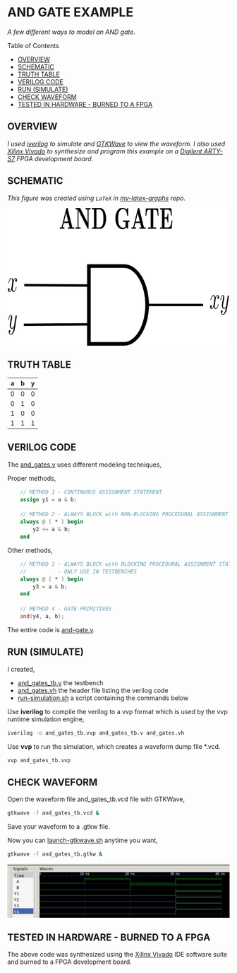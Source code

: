 # AND GATE EXAMPLE

_A few different ways to model an AND gate._

Table of Contents

* [OVERVIEW](https://github.com/JeffDeCola/my-verilog-examples/tree/master/basic-code/combinational-logic/and_gates#overview)
* [SCHEMATIC](https://github.com/JeffDeCola/my-verilog-examples/tree/master/basic-code/combinational-logic/and_gates#schematic)
* [TRUTH TABLE](https://github.com/JeffDeCola/my-verilog-examples/tree/master/basic-code/combinational-logic/and_gates#truth-table)
* [VERILOG CODE](https://github.com/JeffDeCola/my-verilog-examples/tree/master/basic-code/combinational-logic/and_gates#verilog-code)
* [RUN (SIMULATE)](https://github.com/JeffDeCola/my-verilog-examples/tree/master/basic-code/combinational-logic/and_gates#run-simulate)
* [CHECK WAVEFORM](https://github.com/JeffDeCola/my-verilog-examples/tree/master/basic-code/combinational-logic/and_gates#check-waveform)
* [TESTED IN HARDWARE - BURNED TO A FPGA](https://github.com/JeffDeCola/my-verilog-examples/tree/master/basic-code/combinational-logic/and_gates#tested-in-hardware---burned-to-a-fpga)

## OVERVIEW

_I used
[iverilog](https://github.com/JeffDeCola/my-cheat-sheets/tree/master/hardware/tools/simulation/iverilog-cheat-sheet)
to simulate and
[GTKWave](https://github.com/JeffDeCola/my-cheat-sheets/tree/master/hardware/tools/simulation/gtkwave-cheat-sheet)
to view the waveform. I also used
[Xilinx Vivado](https://github.com/JeffDeCola/my-cheat-sheets/tree/master/hardware/tools/synthesis/xilinx-vivado-cheat-sheet)
to synthesize and program this example on a
[Digilent ARTY-S7](https://github.com/JeffDeCola/my-cheat-sheets/tree/master/hardware/development/fpga-development-boards/digilent-arty-s7-cheat-sheet)
FPGA development board._

## SCHEMATIC

_This figure was created using `LaTeX` in
[my-latex-graphs](https://github.com/JeffDeCola/my-latex-graphs/tree/master/mathematics/applied/electrical-engineering/logic/and-gate)
repo._

<p align="center">
    <img src="svgs/and-gate.svg"
    align="middle"
</p>

## TRUTH TABLE

| a     | b     | y     |
|:-----:|:-----:|:-----:|
| 0     | 0     | 0     |
| 0     | 1     | 0     |
| 1     | 0     | 0     |
| 1     | 1     | 1     |

## VERILOG CODE

The
[and_gates.v](https://github.com/JeffDeCola/my-verilog-examples/blob/master/basic-code/combinational-logic/and_gates/and_gates.v)
uses different modeling techniques,

Proper methods,

```verilog
    // METHOD 1 - CONTINUOUS ASSIGNMENT STATEMENT
    assign y1 = a & b;

    // METHOD 2 - ALWAYS BLOCK with NON-BLOCKING PROCEDURAL ASSIGNMENT STATEMENT
    always @ ( * ) begin
        y2 <= a & b;
    end
```

Other methods,

```verilog
    // METHOD 3 - ALWAYS BLOCK with BLOCKING PROCEDURAL ASSIGNMENT STATEMENT
    //          - ONLY USE IN TESTBENCHES
    always @ ( * ) begin
        y3 = a & b;
    end

    // METHOD 4 - GATE PRIMITIVES
    and(y4, a, b);
```

The entire code is
[and-gate.v](https://github.com/JeffDeCola/my-verilog-examples/blob/master/basic-code/combinational-logic/and-gate/and-gate.v).

## RUN (SIMULATE)

I created,

* [and_gates_tb.v](https://github.com/JeffDeCola/my-verilog-examples/blob/master/basic-code/combinational-logic/and_gates/and_gates_tb.v)
the testbench
* [and_gates.vh](https://github.com/JeffDeCola/my-verilog-examples/blob/master/basic-code/combinational-logic/and_gates/and_gates.vh)
the header file listing the verilog code
* [run-simulation.sh](https://github.com/JeffDeCola/my-verilog-examples/blob/master/basic-code/combinational-logic/and_gates/run-simulation.sh)
a script containing the commands below

Use **iverilog** to compile the verilog to a vvp format
which is used by the vvp runtime simulation engine,

```bash
iverilog -o and_gates_tb.vvp and_gates_tb.v and_gates.vh
```

Use **vvp** to run the simulation, which creates a waveform dump file *.vcd.

```bash
vvp and_gates_tb.vvp
```

## CHECK WAVEFORM

Open the waveform file and_gates_tb.vcd file with GTKWave,

```bash
gtkwave -f and_gates_tb.vcd &
```

Save your waveform to a .gtkw file.

Now you can
[launch-gtkwave.sh](https://github.com/JeffDeCola/my-verilog-examples/blob/master/launch-GTKWave-script/launch-gtkwave.sh)
anytime you want,

```bash
gtkwave -f and_gates_tb.gtkw &
```

![and_gates-waveform.jpg](../../../docs/pics/and_gates-waveform.jpg)

## TESTED IN HARDWARE - BURNED TO A FPGA

The above code was synthesized using the
[Xilinx Vivado](https://github.com/JeffDeCola/my-cheat-sheets/tree/master/hardware/tools/synthesis/xilinx-vivado-cheat-sheet)
IDE software suite and burned to a FPGA development board.
